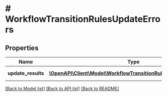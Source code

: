 # # WorkflowTransitionRulesUpdateErrors

## Properties

Name | Type | Description | Notes
------------ | ------------- | ------------- | -------------
**update_results** | [**\OpenAPI\Client\Model\WorkflowTransitionRulesUpdateErrorDetails[]**](WorkflowTransitionRulesUpdateErrorDetails.md) | A list of workflows. |

[[Back to Model list]](../../README.md#models) [[Back to API list]](../../README.md#endpoints) [[Back to README]](../../README.md)
